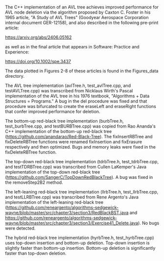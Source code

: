 The C++ implementation of an AVL tree achieves improved performance for AVL node deletion via the algorithm proposed by Caxton C. Foster in his 1965 article, "A Study of AVL Trees" (Goodyear Aerospace Corporation internal document GER-12158), and also described in the following pre-print article:

https://arxiv.org/abs/2406.05162

as well as in the final article that appears in Software: Practice and Experience:

https://doi.org/10.1002/spe.3437

The data plotted in Figures 2-8 of these articles is found in the Figures_data directory.

The AVL tree implementation (avlTree.h, test_avlTree.cpp, and testAVLTree.cpp) was transcribed from Nicklaus Wirth's Pascal implementation of the AVL tree in his 1976 textbook, "Algorithms + Data Structures = Programs." A bug in the del procedure was fixed and that procedure was bifurcated to create the eraseLeft and eraseRight functions that confer improved performance for deletion.

The bottom-up red-black tree implementation (burbTree.h, test_burbTree.cpp, and testBURBTree.cpp) was copied from Rao Ananda's C++ implementation of the bottom-up red-black tree (https://github.com/anandarao/Red-Black-Tree). The fixInsertRBTree and fixDeleteRBTree functions were renamed fixInsertion and fixErasure respectively and then optimized. Bugs and memory leaks were fixed in the fixDeleteRBTree function.

The top-down red-black tree implementation (tdrbTree.h, test_tdrbTree.cpp, and testTDRBTree.cpp) was transcribed from Cullen LaKemper's Java implementation of the top-down red-black tree (https://github.com/SangerC/TopDownRedBlackTree). A bug was fixed in the removeStep2B2 method.

The left-leaning red-black tree implementation (llrbTree.h, test_llrbTree.cpp, and testLLRBTree.cpp) was transcribed from Rene Argento's Java implementation of the left-leaning red-black tree (https://github.com/reneargento/algorithms-sedgewick-wayne/blob/master/src/chapter3/section3/RedBlackBST.java and https://github.com/reneargento/algorithms-sedgewick-wayne/blob/master/src/chapter3/section3/Exercise41_Delete.java). No bugs were detected.

The hybrid red-black tree implementation (hyrbTree.h, test_hyrbTree.cpp) uses top-down insertion and bottom-up deletion. Top-down insertion is slightly faster than bottom-up insertion. Bottom-up deletion is significantly faster than top-down deletion.

